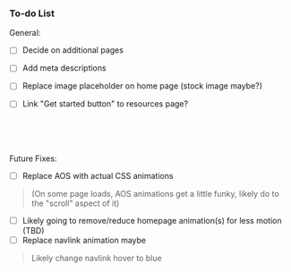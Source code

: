 ### To-do List

General:
- [ ] Decide on additional pages
- [ ] Add meta descriptions
- [ ] Replace image placeholder on home page (stock image maybe?)
- [ ] Link "Get started button" to resources page?


<br><br><br>

Future Fixes:
- [ ] Replace AOS with actual CSS animations
> (On some page loads, AOS animations get a little funky, likely do to the "scroll" aspect of it)
- [ ] Likely going to remove/reduce homepage animation(s) for less motion (TBD)
- [ ] Replace navlink animation maybe
> Likely change navlink hover to blue
